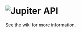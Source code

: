 ![Jupiter API](http://jobjupiter.com/jupiterapi2.jpg)
==============

See the wiki for more information.
